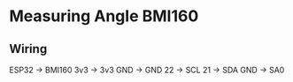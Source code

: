 # Measuring Angle BMI160
## Wiring
ESP32 -> BMI160
3v3 -> 3v3
GND -> GND
22 -> SCL
21 -> SDA
GND -> SA0
